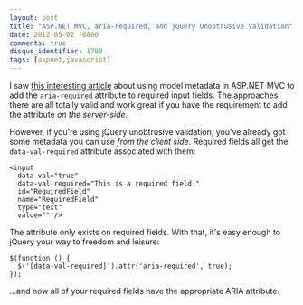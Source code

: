 ```yaml
---
layout: post
title: "ASP.NET MVC, aria-required, and jQuery Unobtrusive Validation"
date: 2012-05-02 -0800
comments: true
disqus_identifier: 1780
tags: [aspnet,javascript]
---
```

I saw [this interesting
article](https://blogs.msdn.com/b/stuartleeks/archive/2012/05/01/asp-net-mvc-adding-aria-required-attribute-for-required-fields.aspx?Redirected=true)
about using model metadata in ASP.NET MVC to add the `aria-required`
attribute to required input fields. The approaches there are all totally
valid and work great if you have the requirement to add the attribute
*on the server-side*.

However, if you're using jQuery unobtrusive validation, you've already
got some metadata you can use *from the client side*. Required fields
all get the `data-val-required` attribute associated with them:

    <input
      data-val="true"
      data-val-required="This is a required field."
      id="RequiredField"
      name="RequiredField"
      type="text"
      value="" />

The attribute only exists on required fields. With that, it's easy
enough to jQuery your way to freedom and leisure:

    $(function () {
      $('[data-val-required]').attr('aria-required', true);
    });

...and now all of your required fields have the appropriate ARIA
attribute.

